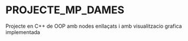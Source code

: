 # PROJECTE_MP_DAMES
Projecte en C++ de OOP amb nodes enllaçats i amb visualitzacio grafica implementada
